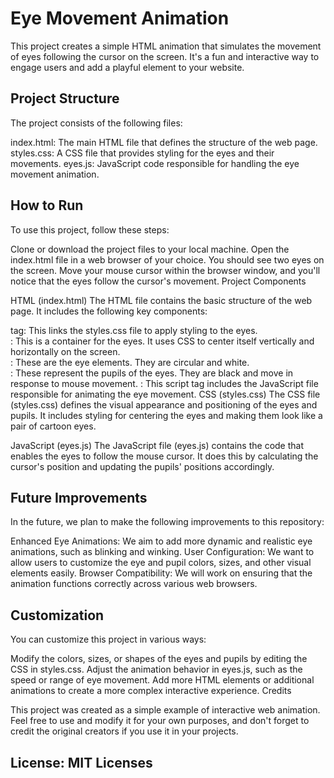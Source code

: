 # Eye Movement Animation

This project creates a simple HTML animation that simulates the movement of eyes following the cursor on the screen. It's a fun and interactive way to engage users and add a playful element to your website.

## Project Structure

The project consists of the following files:

index.html: The main HTML file that defines the structure of the web page.
styles.css: A CSS file that provides styling for the eyes and their movements.
eyes.js: JavaScript code responsible for handling the eye movement animation.

## How to Run

To use this project, follow these steps:

Clone or download the project files to your local machine.
Open the index.html file in a web browser of your choice. You should see two eyes on the screen.
Move your mouse cursor within the browser window, and you'll notice that the eyes follow the cursor's movement.
Project Components

HTML (index.html)
The HTML file contains the basic structure of the web page. It includes the following key components:

<link> tag: This links the styles.css file to apply styling to the eyes.
<div class="eyes">: This is a container for the eyes. It uses CSS to center itself vertically and horizontally on the screen.
<div class="eye">: These are the eye elements. They are circular and white.
<div class="ball">: These represent the pupils of the eyes. They are black and move in response to mouse movement.
<script src="./eyes.js"></script>: This script tag includes the JavaScript file responsible for animating the eye movement.
CSS (styles.css)
The CSS file (styles.css) defines the visual appearance and positioning of the eyes and pupils. It includes styling for centering the eyes and making them look like a pair of cartoon eyes.

JavaScript (eyes.js)
The JavaScript file (eyes.js) contains the code that enables the eyes to follow the mouse cursor. It does this by calculating the cursor's position and updating the pupils' positions accordingly.

## Future Improvements

In the future, we plan to make the following improvements to this repository:

Enhanced Eye Animations: We aim to add more dynamic and realistic eye animations, such as blinking and winking.
User Configuration: We want to allow users to customize the eye and pupil colors, sizes, and other visual elements easily.
Browser Compatibility: We will work on ensuring that the animation functions correctly across various web browsers.

## Customization

You can customize this project in various ways:

Modify the colors, sizes, or shapes of the eyes and pupils by editing the CSS in styles.css.
Adjust the animation behavior in eyes.js, such as the speed or range of eye movement.
Add more HTML elements or additional animations to create a more complex interactive experience.
Credits

This project was created as a simple example of interactive web animation. Feel free to use and modify it for your own purposes, and don't forget to credit the original creators if you use it in your projects.

## License: MIT Licenses
